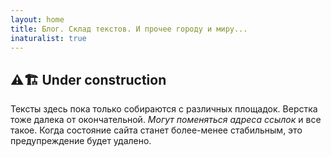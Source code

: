```yaml
---
layout: home
title: Блог. Склад текстов. И прочее городу и миру...
inaturalist: true
---
```


## ⚠🏗 Under construction

Тексты здесь пока только собираются с различных площадок. Верстка тоже далека от окончательной.
*Могут поменяться адреса ссылок* и все такое. Когда состояние сайта станет более-менее стабильным,
это предупреждение будет удалено.

<!-- TODO:
  3. Рубрикатор и «пять последних» в сайдбаре. ??? под вопросом
  4. Перевести тексты в страницы, анонсы постами. ??? под вопросом
    4.1 Рубрикация текстов по сериям (отдельное дерево категорий).
  6. Количество комментариев в ленте
  7. Древовидные комментарии и вообще вёрстка
  8. ??? под вопросом: обновляемые по JS комментарии
  9. Страница тегов
  -->
